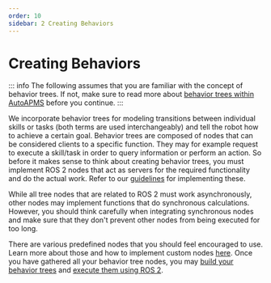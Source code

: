 ```yaml
---
order: 10
sidebar: 2 Creating Behaviors
---
```

# Creating Behaviors

::: info
The following assumes that you are familiar with the concept of behavior trees. If not, make sure to read more about [behavior trees within AutoAPMS](../../concepts/behavior-trees.md) before you continue.
:::

We incorporate behavior trees for modeling transitions between individual skills or tasks (both terms are used interchangeably) and tell the robot how to achieve a certain goal. Behavior trees are composed of nodes that can be considered clients to a specific function. They may for example request to execute a skill/task in order to query information or perform an action. So before it makes sense to think about creating behavior trees, you must implement ROS 2 nodes that act as servers for the required functionality and do the actual work. Refer to our [guidelines](../implementing-skills/) for implementing these.

While all tree nodes that are related to ROS 2 must work asynchronously, other nodes may implement functions that do synchronous calculations. However, you should think carefully when integrating synchronous nodes and make sure that they don't prevent other nodes from being executed for too long.

There are various predefined nodes that you should feel encouraged to use. Learn more about those and how to implement custom nodes [here](./implement-nodes.md). Once you have gathered all your behavior tree nodes, you may [build your behavior trees](./build-trees.md) and [execute them using ROS 2](../deploying-behaviors/).

